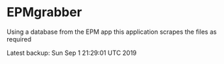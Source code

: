 # EPMgrabber
Using a database from the EPM app this application scrapes the files as required


Latest backup: Sun Sep 1 21:29:01 UTC 2019
